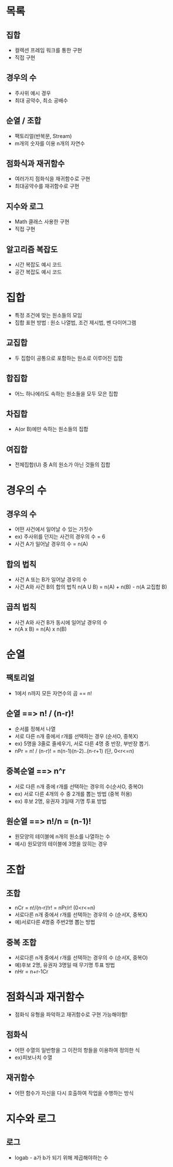 # 목록
## 집합
- 컬렉션 프레임 워크를 통한 구현
- 직접 구현
## 경우의 수
- 주사위 예시 경우
- 최대 공약수, 최소 공배수
## 순열 / 조합
- 팩토리얼(반복문, Stream)
- m개의 숫자를 이용 n개의 자연수
## 점화식과 재귀함수
- 여러가지 점화식을 재귀함수로 구현
- 최대공약수를 재귀함수로 구현
## 지수와 로그
- Math 클래스 사용한 구현
- 직접 구현
## 알고리즘 복잡도
- 시간 복잡도 예시 코드
- 공간 복잡도 예시 코드


# 집합
- 특정 조건에 맞는 원소들의 모임
- 집합 표현 방법 : 원소 나열법, 조건 제시법, 벤 다이어그램

## 교집합
- 두 집합이 공통으로 포함하는 원소로 이루어진 집합
## 합집합
- 어느 하나에라도 속하는 원소들을 모두 모은 집합
## 차집합
- A(or B)에만 속하는 원소들의 집합 
## 여집합
- 전체집합(U) 중 A의 원소가 아닌 것들의 집합

# 경우의 수
## 경우의 수
- 어떤 사건에서 일어날 수 있는 가짓수
- ex) 주사위를 던지는 사건의 경우의 수 = 6
- 사건 A가 일어날 경우의 수 = n(A)
## 합의 법칙
- 사건 A 또는 B가 일어날 경우의 수 
- 사건 A와 사건 B의 합의 법칙 n(A U B) = n(A) + n(B) - n(A 교집합 B)
## 곱츼 법칙
- 사건 A와 사건 B가 동시에 일어날 경우의 수
- n(A x B) = n(A) x n(B)

# 순열 
## 팩토리얼
- 1에서 n까지 모든 자연수의 곱 == n!
## 순열 ==> n! / (n-r)! 
- 순서를 정해서 나열
- 서로 다른 n개 중에서 r개를 선택하는 경우 (순서O, 중복X)
- ex) 5명을 3줄로 줄세우기, 서로 다른 4명 중 반장, 부반장 뽑기.
- nPr = n! / (n-r)! = n(n-1)(n-2)..(n-r+1) (단, 0<r<=n)
## 중복순열 ==> n^r
- 서로 다른 n개 중에 r개를 선택하는 경우의 수(순서O, 중복O)
- ex) 서로 다른 4개의 수 중 2개를 뽑는 방법 (중복 허용)
- ex) 후보 2명, 유권자 3일때 기명 투표 방법
## 원순열 ==> n!/n = (n-1)!
- 원모양의 테이블에 n개의 원소를 나열하는 수
- 예시) 원모양의 테이블에 3명을 앉히는 경우

# 조합
## 조합
- nCr = n!/(n-r)!r! = nPr/r! (0<r<=n)
- 서로다른 n개 중에서 r개를 선택하는 경우의 수 (순서X, 중복X)
- 예)서로다른 4명중 주번2명 뽑는 방법
## 중복 조합
- 서로다른 n개 중에서 r개를 선택하는 경우의 수 (순서X, 중복O)
- 예)후보 2명, 유권자 3명일 때 무기명 투표 방법
- nHr = n+r-1Cr

# 점화식과 재귀함수
- 점화식 유형을 파악하고 재귀함수로 구현 가능해야함!
## 점화식
- 어떤 수열의 일반항을 그 이전의 항들을 이용하여 정의한 식
- ex)피보나치 수열
## 재귀함수
- 어떤 함수가 자신을 다시 호출하여 작업을 수행하는 방식

# 지수와 로그
## 로그
- logab - a가 b가 되기 위해 제곱해야하는 수
